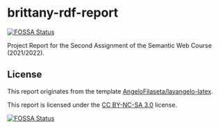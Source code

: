 # brittany-rdf-report
[![FOSSA Status](https://app.fossa.com/api/projects/git%2Bgithub.com%2FAngeloFilaseta%2Fbrittany-rdf-report.svg?type=shield)](https://app.fossa.com/projects/git%2Bgithub.com%2FAngeloFilaseta%2Fbrittany-rdf-report?ref=badge_shield)

Project Report for the Second Assignment of the Semantic Web Course (2021/2022).

## License

This report originates from the template [AngeloFilaseta/layangelo-latex](https://github.com/AngeloFilaseta/layangelo-latex).  

This report is licensed under the [CC BY-NC-SA 3.0](https://creativecommons.org/licenses/by-nc-sa/3.0/) license.

[![FOSSA Status](https://app.fossa.com/api/projects/git%2Bgithub.com%2FAngeloFilaseta%2Fbrittany-rdf-report.svg?type=large)](https://app.fossa.com/projects/git%2Bgithub.com%2FAngeloFilaseta%2Fbrittany-rdf-report?ref=badge_large)
